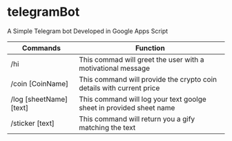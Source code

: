 # telegramBot
A Simple Telegram bot Developed in Google Apps Script

| Commands               | Function                                                               | 
| -------------          |------------------------------------------------------------------------|
|/hi                     |This commad will greet the user with a motivational message             |
|/coin [CoinName]        |This command will provide the crypto coin details with current price    |
|/log [sheetName] [text] |This command will log your text goolge sheet in provided sheet name     |
|/sticker [text]         |This command will return you a gify matching the text                   |

